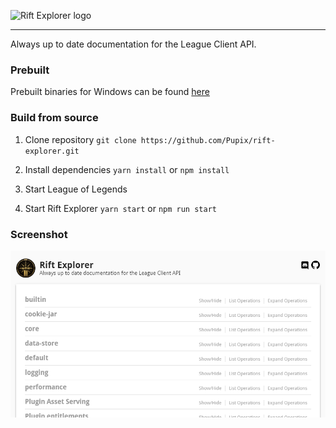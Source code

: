 ![Rift Explorer logo](assets/logo.png?raw=true)

----

Always up to date documentation for the League Client API.

### Prebuilt

Prebuilt binaries for Windows can be found [here](https://github.com/Pupix/rift-explorer/releases)

### Build from source

1. Clone repository
`git clone https://github.com/Pupix/rift-explorer.git`

2. Install dependencies
`yarn install` or `npm install`

3. Start League of Legends

4. Start Rift Explorer
`yarn start` or `npm run start`

### Screenshot

![Client screenshot](assets/screenshot.png?raw=true)
